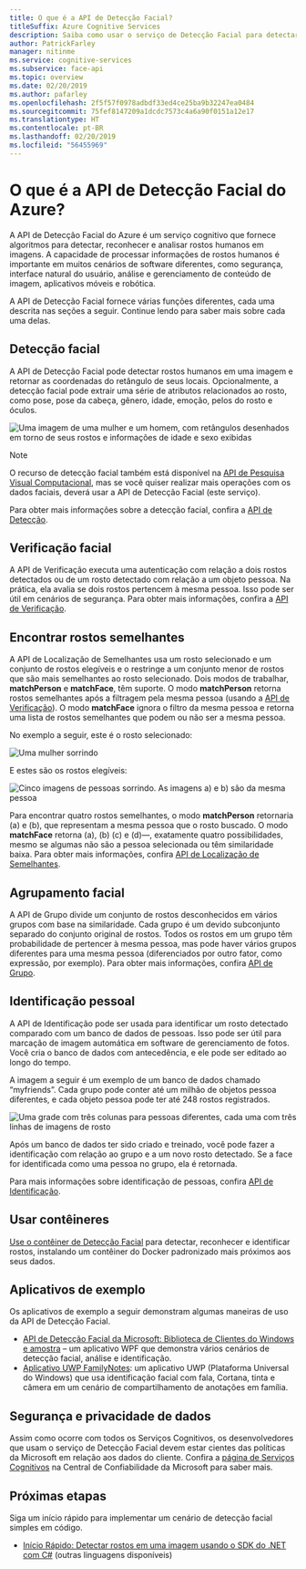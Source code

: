 ```yaml
---
title: O que é a API de Detecção Facial?
titleSuffix: Azure Cognitive Services
description: Saiba como usar o serviço de Detecção Facial para detectar e analisar rostos em imagens.
author: PatrickFarley
manager: nitinme
ms.service: cognitive-services
ms.subservice: face-api
ms.topic: overview
ms.date: 02/20/2019
ms.author: pafarley
ms.openlocfilehash: 2f5f57f0978adbdf33ed4ce25ba9b32247ea0484
ms.sourcegitcommit: 75fef8147209a1dcdc7573c4a6a90f0151a12e17
ms.translationtype: HT
ms.contentlocale: pt-BR
ms.lasthandoff: 02/20/2019
ms.locfileid: "56455969"
---
```

# <a name="what-is-the-azure-face-api"></a>O que é a API de Detecção Facial do Azure?

A API de Detecção Facial do Azure é um serviço cognitivo que fornece algoritmos para detectar, reconhecer e analisar rostos humanos em imagens. A capacidade de processar informações de rostos humanos é importante em muitos cenários de software diferentes, como segurança, interface natural do usuário, análise e gerenciamento de conteúdo de imagem, aplicativos móveis e robótica.

A API de Detecção Facial fornece várias funções diferentes, cada uma descrita nas seções a seguir. Continue lendo para saber mais sobre cada uma delas.

## <a name="face-detection"></a>Detecção facial

A API de Detecção Facial pode detectar rostos humanos em uma imagem e retornar as coordenadas do retângulo de seus locais. Opcionalmente, a detecção facial pode extrair uma série de atributos relacionados ao rosto, como pose, pose da cabeça, gênero, idade, emoção, pelos do rosto e óculos.

![Uma imagem de uma mulher e um homem, com retângulos desenhados em torno de seus rostos e informações de idade e sexo exibidas](./Images/Face.detection.jpg)

> [!NOTE] 
> O recurso de detecção facial também está disponível na [API de Pesquisa Visual Computacional](https://docs.microsoft.com/azure/cognitive-services/computer-vision/home), mas se você quiser realizar mais operações com os dados faciais, deverá usar a API de Detecção Facial (este serviço). 

Para obter mais informações sobre a detecção facial, confira a [API de Detecção](https://westus.dev.cognitive.microsoft.com/docs/services/563879b61984550e40cbbe8d/operations/563879b61984550f30395236).

## <a name="face-verification"></a>Verificação facial

A API de Verificação executa uma autenticação com relação a dois rostos detectados ou de um rosto detectado com relação a um objeto pessoa. Na prática, ela avalia se dois rostos pertencem à mesma pessoa. Isso pode ser útil em cenários de segurança. Para obter mais informações, confira a [API de Verificação](https://westus.dev.cognitive.microsoft.com/docs/services/563879b61984550e40cbbe8d/operations/563879b61984550f3039523a).

## <a name="find-similar-faces"></a>Encontrar rostos semelhantes

A API de Localização de Semelhantes usa um rosto selecionado e um conjunto de rostos elegíveis e o restringe a um conjunto menor de rostos que são mais semelhantes ao rosto selecionado. Dois modos de trabalhar, **matchPerson** e **matchFace**, têm suporte. O modo **matchPerson** retorna rostos semelhantes após a filtragem pela mesma pessoa (usando a [API de Verificação](https://westus.dev.cognitive.microsoft.com/docs/services/563879b61984550e40cbbe8d/operations/563879b61984550f3039523a)). O modo **matchFace** ignora o filtro da mesma pessoa e retorna uma lista de rostos semelhantes que podem ou não ser a mesma pessoa.

No exemplo a seguir, este é o rosto selecionado:

![Uma mulher sorrindo](./Images/FaceFindSimilar.QueryFace.jpg)

E estes são os rostos elegíveis:

![Cinco imagens de pessoas sorrindo. As imagens a) e b) são da mesma pessoa](./Images/FaceFindSimilar.Candidates.jpg)

Para encontrar quatro rostos semelhantes, o modo **matchPerson** retornaria (a) e (b), que representam a mesma pessoa que o rosto buscado. O modo **matchFace** retorna (a), (b) (c) e (d)&mdash;, exatamente quatro possibilidades, mesmo se algumas não são a pessoa selecionada ou têm similaridade baixa. Para obter mais informações, confira [API de Localização de Semelhantes](https://westus.dev.cognitive.microsoft.com/docs/services/563879b61984550e40cbbe8d/operations/563879b61984550f30395237).

## <a name="face-grouping"></a>Agrupamento facial

A API de Grupo divide um conjunto de rostos desconhecidos em vários grupos com base na similaridade. Cada grupo é um devido subconjunto separado do conjunto original de rostos. Todos os rostos em um grupo têm probabilidade de pertencer à mesma pessoa, mas pode haver vários grupos diferentes para uma mesma pessoa (diferenciados por outro fator, como expressão, por exemplo). Para obter mais informações, confira [API de Grupo](https://westus.dev.cognitive.microsoft.com/docs/services/563879b61984550e40cbbe8d/operations/563879b61984550f30395238).

## <a name="person-identification"></a>Identificação pessoal

A API de Identificação pode ser usada para identificar um rosto detectado comparado com um banco de dados de pessoas. Isso pode ser útil para marcação de imagem automática em software de gerenciamento de fotos. Você cria o banco de dados com antecedência, e ele pode ser editado ao longo do tempo.

A imagem a seguir é um exemplo de um banco de dados chamado “myfriends”. Cada grupo pode conter até um milhão de objetos pessoa diferentes, e cada objeto pessoa pode ter até 248 rostos registrados.

![Uma grade com três colunas para pessoas diferentes, cada uma com três linhas de imagens de rosto](./Images/person.group.clare.jpg)

Após um banco de dados ter sido criado e treinado, você pode fazer a identificação com relação ao grupo e a um novo rosto detectado. Se a face for identificada como uma pessoa no grupo, ela é retornada.

Para mais informações sobre identificação de pessoas, confira [API de Identificação](https://westus.dev.cognitive.microsoft.com/docs/services/563879b61984550e40cbbe8d/operations/563879b61984550f30395239).

## <a name="use-containers"></a>Usar contêineres

[Use o contêiner de Detecção Facial](face-how-to-install-containers.md) para detectar, reconhecer e identificar rostos, instalando um contêiner do Docker padronizado mais próximos aos seus dados.

## <a name="sample-apps"></a>Aplicativos de exemplo

Os aplicativos de exemplo a seguir demonstram algumas maneiras de uso da API de Detecção Facial.

- [API de Detecção Facial da Microsoft: Biblioteca de Clientes do Windows e amostra](https://github.com/Microsoft/Cognitive-Face-Windows) – um aplicativo WPF que demonstra vários cenários de detecção facial, análise e identificação.
- [Aplicativo UWP FamilyNotes](https://github.com/Microsoft/Windows-appsample-familynotes): um aplicativo UWP (Plataforma Universal do Windows) que usa identificação facial com fala, Cortana, tinta e câmera em um cenário de compartilhamento de anotações em família.

## <a name="data-privacy-and-security"></a>Segurança e privacidade de dados

Assim como ocorre com todos os Serviços Cognitivos, os desenvolvedores que usam o serviço de Detecção Facial devem estar cientes das políticas da Microsoft em relação aos dados do cliente. Confira a [página de Serviços Cognitivos](https://www.microsoft.com/en-us/trustcenter/cloudservices/cognitiveservices) na Central de Confiabilidade da Microsoft para saber mais.

## <a name="next-steps"></a>Próximas etapas

Siga um início rápido para implementar um cenário de detecção facial simples em código.
- [Início Rápido: Detectar rostos em uma imagem usando o SDK do .NET com C#](quickstarts/csharp.md) (outras linguagens disponíveis)

